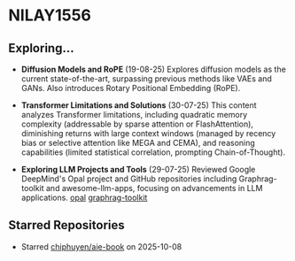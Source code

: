 # NILAY1556

## Exploring...
- **Diffusion Models and RoPE** (19-08-25)
  Explores diffusion models as the current state-of-the-art, surpassing previous methods like VAEs and GANs. Also introduces Rotary Positional Embedding (RoPE).

- **Transformer Limitations and Solutions** (30-07-25)
  This content analyzes Transformer limitations, including quadratic memory complexity (addressable by sparse attention or FlashAttention), diminishing returns with large context windows (managed by recency bias or selective attention like MEGA and CEMA), and reasoning capabilities (limited statistical correlation, prompting Chain-of-Thought).

- **Exploring LLM Projects and Tools** (29-07-25)
  Reviewed Google DeepMind's Opal project and GitHub repositories including Graphrag-toolkit and awesome-llm-apps, focusing on advancements in LLM applications.
  [opal](https://opal.withgoogle.com/)
  [graphrag-toolkit](https://github.com/awslabs/graphrag-toolkit)

## Starred Repositories
- Starred [chiphuyen/aie-book](https://github.com/chiphuyen/aie-book) on 2025-10-08


